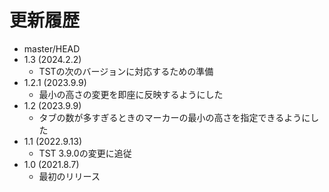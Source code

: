 # 更新履歴

 - master/HEAD
 - 1.3 (2024.2.2)
   * TSTの次のバージョンに対応するための準備
 - 1.2.1 (2023.9.9)
   * 最小の高さの変更を即座に反映するようにした
 - 1.2 (2023.9.9)
   * タブの数が多すぎるときのマーカーの最小の高さを指定できるようにした
 - 1.1 (2022.9.13)
   * TST 3.9.0の変更に追従
 - 1.0 (2021.8.7)
   * 最初のリリース
